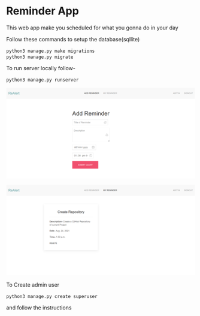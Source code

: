 # Reminder App

This web app make you scheduled for what you gonna do in your day

Follow these commands to setup the database(sqllite)
```
python3 manage.py make migrations
python3 manage.py migrate
```
To run server locally follow-
```
python3 manage.py runserver
```

![Screenshot-1](https://github.com/adityamittl/Reminderapp/blob/master/screenshot/im1.png?raw=true "Add reminder")

![Screeenshot-2](https://github.com/adityamittl/Reminderapp/blob/master/screenshot/im2.png?raw=true "View reminders")

To Create admin user
```
python3 manage.py create superuser
```
and follow the instructions
